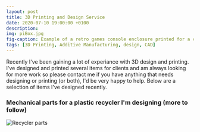 ```yaml
---
layout: post
title: 3D Printing and Design Service
date: 2020-07-10 19:00:00 +0100
description: 
img: piBox.jpg
fig-caption: Example of a retro games console enclosure printed for a client
tags: [3D Printing, Additive Manufacturing, design, CAD]
---
```

Recently I've been gaining a lot of experiance with 3D design and printing. I've designed and printed several items for clients and am always looking for more work so please contact me if you have anything that needs designing or printing (or both), I'd be very happy to help. Below are a selection of items I've designed recently.
### Mechanical parts for a plastic recycler I'm designing (more to follow)
![Recycler parts]({{site.baseurl}}/assets/img/recyclerParts.jpg)

